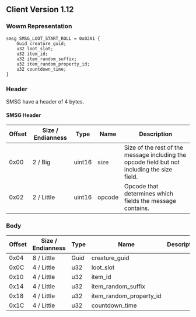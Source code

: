 ## Client Version 1.12

### Wowm Representation
```rust,ignore
smsg SMSG_LOOT_START_ROLL = 0x02A1 {
    Guid creature_guid;    
    u32 loot_slot;    
    u32 item_id;    
    u32 item_random_suffix;    
    u32 item_random_property_id;    
    u32 countdown_time;    
}

```
### Header
SMSG have a header of 4 bytes.

#### SMSG Header
| Offset | Size / Endianness | Type   | Name   | Description |
| ------ | ----------------- | ------ | ------ | ----------- |
| 0x00   | 2 / Big           | uint16 | size   | Size of the rest of the message including the opcode field but not including the size field.|
| 0x02   | 2 / Little        | uint16 | opcode | Opcode that determines which fields the message contains.|
### Body
| Offset | Size / Endianness | Type | Name | Description |
| ------ | ----------------- | ---- | ---- | ----------- |
| 0x04 | 8 / Little | Guid | creature_guid |  |
| 0x0C | 4 / Little | u32 | loot_slot |  |
| 0x10 | 4 / Little | u32 | item_id |  |
| 0x14 | 4 / Little | u32 | item_random_suffix |  |
| 0x18 | 4 / Little | u32 | item_random_property_id |  |
| 0x1C | 4 / Little | u32 | countdown_time |  |
